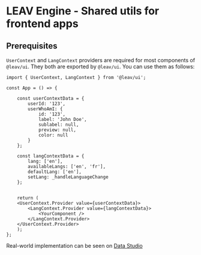 # LEAV Engine - Shared utils for frontend apps
## Prerequisites
`UserContext` and `LangContext` providers are required for most components of `@leav/ui`. They both are exported by `@leav/ui`. You can use them as follows:
```tsx
import { UserContext, LangContext } from '@leav/ui';

const App = () => {

    const userContextData = {
        userId: '123',
        userWhoAmI: {
            id: '123',
            label: 'John Doe',
            sublabel: null,
            preview: null,
            color: null
        }
    };

    const langContextData = {
        lang: ['en'],
        availableLangs: ['en', 'fr'],
        defaultLang: ['en'],
        setLang: _handleLanguageChange
    };


    return (
    <UserContext.Provider value={userContextData}>
        <LangContext.Provider value={langContextData}>
            <YourComponent />
        </LangContext.Provider>
    </UserContext.Provider>
    );
};
```
Real-world implementation can be seen on [Data Studio](https://github.com/leav-solutions/leav-engine/blob/main/apps/data-studio/src/components/app/AppHandler/AppHandler.tsx])